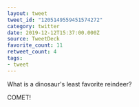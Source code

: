 ```yaml
---
layout: tweet
tweet_id: "1205149559451574272"
category: twitter
date: 2019-12-12T15:37:00.000Z
source: TweetDeck
favorite_count: 11
retweet_count: 4
tags:
- tweet
---
```


What is a dinosaur's least favorite reindeer?

COMET!
